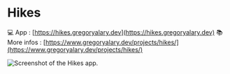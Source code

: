 # Hikes

💻 App : [https://hikes.gregoryalary.dev](https://hikes.gregoryalary.dev)
📚 More infos : [https://www.gregoryalary.dev/projects/hikes/](https://www.gregoryalary.dev/projects/hikes/)

![Screenshot of the Hikes app.](https://www.gregoryalary.dev/static/images/hikes.png)

